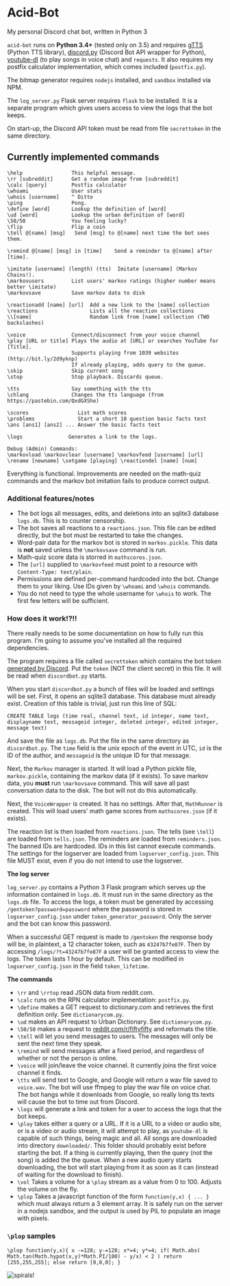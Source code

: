 # Acid-Bot
My personal Discord chat bot, written in Python 3

`acid-bot` runs on **Python 3.4+** (tested only on 3.5) and requires [gTTS](https://github.com/pndurette/gTTS) (Python TTS library), [discord.py](https://github.com/Rapptz/discord.py/) (Discord Bot API wrapper for Python), [youtube-dl](https://github.com/rg3/youtube-dl) (to play songs in voice chat) and `requests`. It also requires my postfix calculator implementation, which comes included (`postfix.py`).

The bitmap generator requires `nodejs` installed, and `sandbox` installed via NPM.

The `log_server.py` Flask server requires `flask` to be installed. It is a separate program which gives users access to view the logs that the bot keeps.

On start-up, the Discord API token must be read from file `secrettoken` in the same directory.

## Currently implemented commands

	\help                This helpful message.
	\rr [subreddit]      Get a random image from [subreddit]
	\calc [query]        Postfix calculator
	\whoami              User stats
	\whois [username]    ^ Ditto
	\ping                Pong.
	\define [word]       Lookup the definition of [word]
	\ud [word]           Lookup the urban definition of [word]
	\50/50               You feeling lucky?
	\flip                Flip a coin
	\tell @[name] [msg]   Send [msg] to @[name] next time the bot sees them.

	\remind @[name] [msg] in [time]    Send a reminder to @[name] after [time].

	\imitate [username] (length) (tts)  Imitate [username] (Markov Chains!).
	\markovusers         List users' markov ratings (higher number means better \imitate)
	\markovsave          Save markov data to disk

	\reactionadd [name] [url]  Add a new link to the [name] collection
	\reactions                 Lists all the reaction collections
	\\[name]                   Random link from [name] collection (TWO backslashes)

	\voice               Connect/disconnect from your voice channel
	\play [URL or title] Plays the audio at [URL] or searches YouTube for [Title].
						 Supports playing from 1039 websites (http://bit.ly/2d9yknp)
						 If already playing, adds query to the queue.
	\skip                Skip current song
	\stop                Stop playback. Discards queue.

	\tts                 Say something with the tts
	\chlang              Changes the tts language (from https://pastebin.com/QxdGXShe)

	\scores                List math scores
	\problems              Start a short 10 question basic facts test
	\ans [ans1] [ans2] ... Answer the basic facts test

	\logs               Generates a link to the logs.

	Debug (Admin) Commands:
	\markovload \markovclear [username] \markovfeed [username] [url]
	\rename [newname] \setgame [playing] \reactiondel [name] [num]

Everything is functional. Improvements are needed on the math-quiz commands and the markov bot imitation fails to produce correct output.

### Additional features/notes

 - The bot logs all messages, edits, and deletions into an sqlite3 database `logs.db`. This is to counter censorship.
 - The bot saves all reactions to a `reactions.json`. This file can be edited directly, but the bot must be restarted to take the changes.
 - Word-pair data for the markov bot is stored in `markov.pickle`. This data is **not** saved unless the `\markovsave` command is run.
 - Math-quiz score data is storred in `mathscores.json`.
 - The `[url]` supplied to `\markovfeed` must point to a resource with `Content-Type: text/plain`.
 - Permissions are defined per-command hardcoded into the bot. Change them to your liking. Use IDs given by `\whoami` and `\whois` commands.
 - You do not need to type the whole username for `\whois` to work. The first few letters will be sufficient.

### How does it work!?!!

There really needs to be some documentation on how to fully run this program. I'm going to assume you've installed all the required dependencies.

The program requires a file called `secrettoken` which contains the bot token [generated by Discord](https://discordapp.com/developers/applications/me). Put the `token` (NOT the client secret) in this file. It will be read when `discordbot.py` starts.

When you start `discordbot.py` a bunch of files will be loaded and settings will be set. First, it opens an sqlite3 database. This database must already exist. Creation of this table is trivial, just run this line of SQL:

`CREATE TABLE logs (time real, channel text, id integer, name text, displayname text, messageid integer, deleted integer, edited integer, message text)`

And save the file as `logs.db`. Put the file in the same directory as `discordbot.py`. The `time` field is the unix epoch of the event in UTC, `id` is the ID of the author, and `messageid` is the unique ID for that message.

Next, the `Markov` manager is started. It will load a Python pickle file, `markov.pickle`, containing the markov data (if it exists). To save markov data, you **must** run `\markovsave` command. This will save all past conversation data to the disk. The bot will not do this automatically.

Next, the `VoiceWrapper` is created. It has no settings. After that, `MathRunner` is created. This will load users' math game scores from `mathscores.json` (if it exists).

The reaction list is then loaded from `reactions.json`. The tells (see `\tell`) are loaded from `tells.json`. The reminders are loaded from `reminders.json`. The banned IDs are hardcoded. IDs in this list cannot execute commands. The settings for the logserver are loaded from `logserver_config.json`. This file MUST exist, even if you do not intend to use the logserver.

**The log server**

`log_server.py` contains a Python 3 Flask program which serves up the information contained in `logs.db`. It must run in the same directory as the `logs.db` file. To access the logs, a token must be generated by accessing `/gentoken?password=password` where the password is stored in `logserver_config.json` under `token_generator_password`. Only the server and the bot can know this password.

When a successful GET request is made to `/gentoken` the response body will be, in plaintext, a 12 character token, such as `43247b7fe87F`. Then by accessing `/logs/?t=43247b7fe87F` a user will be granted access to view the logs. The token lasts 1 hour by default. This can be modified in `logserver_config.json` in the field `token_lifetime`.

**The commands**

 - `\rr` and `\rrtop` read JSON data from reddit.com.
 - `\calc` runs on the RPN calculator implementation: `postfix.py`.
 - `\define` makes a GET request to dictionary.com and retrieves the first definition only. See `dictionarycom.py`.
 - `\ud` makes an API request to Urban Dictionary. See `dictionarycom.py`.
 - `\50/50` makes a request to [reddit.com/r/fiftyfifty](https://reddit.com/r/fiftyfifty) and reformats the title.
 - `\tell` will let you send messages to users. The messages will only be sent the next time they speak.
 - `\remind` will send messages after a fixed period, and regardless of whether or not the person is online.
 - `\voice` will join/leave the voice channel. It currently joins the first voice channel it finds.
 - `\tts` will send text to Google, and Google will return a wav file saved to `voice.wav`. The bot will use ffmpeg to play the wav file on voice chat. The bot hangs while it downloads from Google, so really long tts texts will cause the bot to time out from Discord.
 - `\logs` will generate a link and token for a user to access the logs that the bot keeps.
 - `\play` takes either a query or a URL. If it is a URL to a video or audio site, or is a video or audio stream, it will attempt to play, as `youtube-dl` is capable of such things, being magic and all. All songs are downloaded into directory `downloaded/`. This folder should probably exist before starting the bot. If a thing is currently playing, then the query (not the song) is added the the queue. When a new audio query starts downloading, the bot will start playing from it as soon as it can (instead of waiting for the download to finish).
 - `\vol` Takes a volume for a `\play` stream as a value from 0 to 100. Adjusts the volume on the fly.
 - `\plop` Takes a javascript function of the form `function(y,x) { ... }` which must always return a 3 element array. It is safely run on the server in a nodejs sandbox, and the output is used by PIL to populate an image with pixels.

### `\plop` samples

`\plop function(y,x){ x -=128; y-=128; x*=4; y*=4; if( Math.abs( Math.tan(Math.hypot(x,y)*Math.PI/180) - y/x) < 2 ) return [255,255,255]; else return [0,0,0]; }`

![spirals!](http://i.imgur.com/aX0l973.png)
